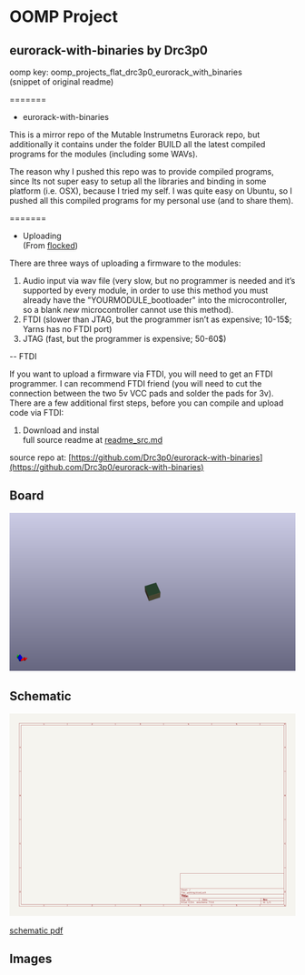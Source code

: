 # OOMP Project  
## eurorack-with-binaries  by Drc3p0  
  
oomp key: oomp_projects_flat_drc3p0_eurorack_with_binaries  
(snippet of original readme)  
  
=======  
- eurorack-with-binaries  
  
This is a mirror repo of the Mutable Instrumetns Eurorack repo, but additionally it contains under the folder BUILD all the latest compiled programs for the modules (including some WAVs).  
  
The reason why I pushed this repo was to provide compiled programs, since Its not super easy to setup all the libraries and binding in some platform (i.e. OSX), because I tried my self. I was quite easy on Ubuntu, so I pushed all this compiled programs for my personal use (and to share them).  
  
=======  
  
- Uploading  
(From [flocked](http://mutable-instruments.net/forum/discussion/4344/mac-tutorial-how-to-compile-and-upload-the-firmware-of-mis-eurorack-modules/p1))  
  
There are three ways of uploading a firmware to the modules:  
  
1. Audio input via wav file (very slow, but no programmer is needed and it’s supported by every module, in order to use this method you must already have the "YOURMODULE_bootloader" into the microcontroller, so a blank *new* microcontroller cannot use this method).  
2. FTDI (slower than JTAG, but the programmer isn’t as expensive; 10-15$; Yarns has no FTDI port)  
3. JTAG (fast, but the programmer is expensive; 50-60$)  
  
-- FTDI  
  
If you want to upload a firmware via FTDI, you will need to get an FTDI programmer. I can recommend FTDI friend (you will need to cut the connection between the two 5v VCC pads and solder the pads for 3v). There are a few additional first steps, before you can compile and upload code via FTDI:  
  
1. Download and instal  
  full source readme at [readme_src.md](readme_src.md)  
  
source repo at: [https://github.com/Drc3p0/eurorack-with-binaries](https://github.com/Drc3p0/eurorack-with-binaries)  
## Board  
  
[![working_3d.png](working_3d_600.png)](working_3d.png)  
## Schematic  
  
[![working_schematic.png](working_schematic_600.png)](working_schematic.png)  
  
[schematic pdf](working_schematic.pdf)  
## Images  
